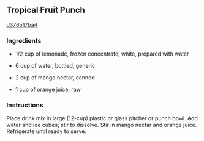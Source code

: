 ## Tropical Fruit Punch

[d376517ba4](http://www.kraftrecipes.com/recipes/tropical-fruit-punch-52332.aspx)

### Ingredients

 - 1/2 cup of lemonade, frozen concentrate, white, prepared with water

 - 6 cup of water, bottled, generic

 - 2 cup of mango nectar, canned

 - 1 cup of orange juice, raw

### Instructions

Place drink mix in large (12-cup) plastic or glass pitcher or punch bowl. Add water and ice cubes; stir to dissolve. Stir in mango nectar and orange juice. Refrigerate until ready to serve.